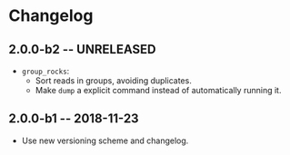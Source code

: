 # Changelog

## 2.0.0-b2 -- UNRELEASED
- `group_rocks`:
  - Sort reads in groups, avoiding duplicates.
  - Make `dump` a explicit command instead of automatically running it.

## 2.0.0-b1 -- 2018-11-23
- Use new versioning scheme and changelog.
